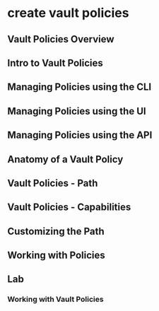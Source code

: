 # create vault policies

## Vault Policies Overview

## Intro to Vault Policies

## Managing Policies using the CLI

## Managing Policies using the UI

## Managing Policies using the API

## Anatomy of a Vault Policy

## Vault Policies - Path

## Vault Policies - Capabilities

## Customizing the Path

## Working with Policies

## Lab

### Working with Vault Policies
